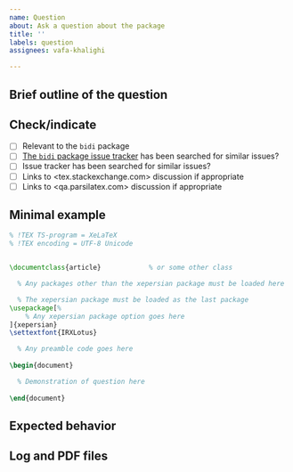```yaml
---
name: Question
about: Ask a question about the package
title: ''
labels: question
assignees: vafa-khalighi

---
```


<!---
!! Please fill out all sections !!
-->

## Brief outline of the question


## Check/indicate
- [ ] Relevant to the `bidi` package
- [ ] [The `bidi` package issue tracker](https://github.com/tex-persian/bidi/issues) has been searched for similar issues?
- [ ] Issue tracker has been searched for similar issues?
- [ ] Links to <tex.stackexchange.com> discussion if appropriate
- [ ] Links to <qa.parsilatex.com> discussion if appropriate

## Minimal example

```tex
% !TEX TS-program = XeLaTeX
% !TEX encoding = UTF-8 Unicode


\documentclass{article}            % or some other class

  % Any packages other than the xepersian package must be loaded here

  % The xepersian package must be loaded as the last package
\usepackage[%
    % Any xepersian package option goes here
]{xepersian}
\settextfont{IRXLotus}

  % Any preamble code goes here
  
\begin{document}

  % Demonstration of question here
  
\end{document}
```

## Expected behavior

## Log and PDF files  

<!---
!! Use drag-and-drop !!
-->
